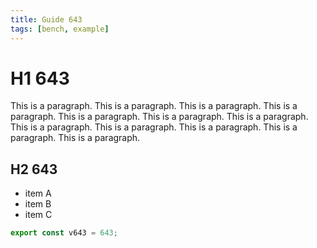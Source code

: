 ```yaml
---
title: Guide 643
tags: [bench, example]
---
```


# H1 643

This is a paragraph. This is a paragraph. This is a paragraph. This is a paragraph. This is a paragraph. This is a paragraph. This is a paragraph. This is a paragraph. This is a paragraph. This is a paragraph. This is a paragraph. This is a paragraph. 

## H2 643

- item A
- item B
- item C

```ts
export const v643 = 643;
```